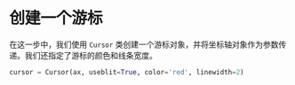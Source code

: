 # 创建一个游标

在这一步中，我们使用 `Cursor` 类创建一个游标对象，并将坐标轴对象作为参数传递。我们还指定了游标的颜色和线条宽度。

```python
cursor = Cursor(ax, useblit=True, color='red', linewidth=2)
```
